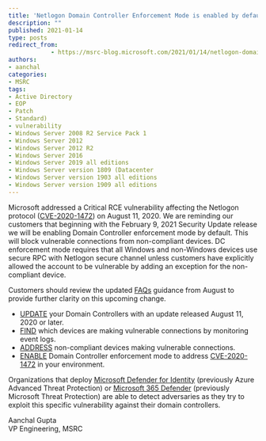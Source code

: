 ```yaml
---
title: 'Netlogon Domain Controller Enforcement Mode is enabled by default beginning with the February 9, 2021 Security Update, related to CVE-2020-1472'
description: ""
published: 2021-01-14
type: posts
redirect_from:
            - https://msrc-blog.microsoft.com/2021/01/14/netlogon-domain-controller-enforcement-mode-is-enabled-by-default-beginning-with-the-february-9-2021-security-update-related-to-cve-2020-1472/
authors:
- aanchal
categories:
- MSRC
tags:
- Active Directory
- EOP
- Patch
- Standard)
- vulnerability
- Windows Server 2008 R2 Service Pack 1
- Windows Server 2012
- Windows Server 2012 R2
- Windows Server 2016
- Windows Server 2019 all editions
- Windows Server version 1809 (Datacenter
- Windows Server version 1903 all editions
- Windows Server version 1909 all editions
---
```

Microsoft addressed a Critical RCE vulnerability affecting the Netlogon protocol ([CVE-2020-1472](https://portal.msrc.microsoft.com/en-US/security-guidance/advisory/CVE-2020-1472)) on August 11, 2020. We are reminding our customers that beginning with the February 9, 2021 Security Update release we will be enabling Domain Controller enforcement mode by default. This will block vulnerable connections from non-compliant devices. DC enforcement mode requires that all Windows and non-Windows devices use secure RPC with Netlogon secure channel unless customers have explicitly allowed the account to be vulnerable by adding an exception for the non-compliant device.

Customers should review the updated [FAQs](https://support.microsoft.com/en-us/help/4557222/how-to-manage-the-changes-in-netlogon-secure-channel-connections-assoc#FAQ) guidance from August to provide further clarity on this upcoming change.

- [UPDATE](https://support.microsoft.com/help/4557222/how-to-manage-the-changes-in-netlogon-secure-channel-connections-assoc) your Domain Controllers with an update released August 11, 2020 or later.
- [FIND](https://support.microsoft.com/help/4557222#DetectingNon-compliant) which devices are making vulnerable connections by monitoring event logs.
- [ADDRESS](https://support.microsoft.com/help/4557222#AddressingEventIDs) non-compliant devices making vulnerable connections.
- [ENABLE](https://support.microsoft.com/help/4557222#EnablingEnforcementMode) Domain Controller enforcement mode to address [CVE-2020-1472](https://portal.msrc.microsoft.com/en-US/security-guidance/advisory/CVE-2020-1472) in your environment.

Organizations that deploy [Microsoft Defender for Identity](https://techcommunity.microsoft.com/t5/microsoft-365-defender/zerologon-is-now-detected-by-microsoft-defender-for-identity-cve/ba-p/1734034) (previously Azure Advanced Threat Protection) or [Microsoft 365 Defender](https://aka.ms/m365d) (previously Microsoft Threat Protection) are able to detect adversaries as they try to exploit this specific vulnerability against their domain controllers.

Aanchal Gupta  
VP Engineering, MSRC
